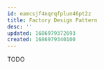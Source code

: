 ```yaml
---
id: eamcsjf4nqrqfplun46pt2z
title: Factory Design Pattern
desc: ''
updated: 1686979372693
created: 1686979340100
---
```


TODO